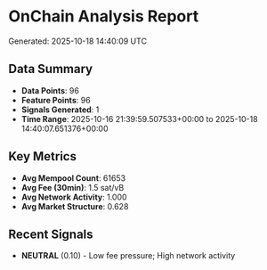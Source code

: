 # OnChain Analysis Report
Generated: 2025-10-18 14:40:09 UTC

## Data Summary
- **Data Points**: 96
- **Feature Points**: 96
- **Signals Generated**: 1
- **Time Range**: 2025-10-16 21:39:59.507533+00:00 to 2025-10-18 14:40:07.651376+00:00

## Key Metrics
- **Avg Mempool Count**: 61653
- **Avg Fee (30min)**: 1.5 sat/vB
- **Avg Network Activity**: 1.000
- **Avg Market Structure**: 0.628

## Recent Signals
- **NEUTRAL** (0.10) - Low fee pressure; High network activity
